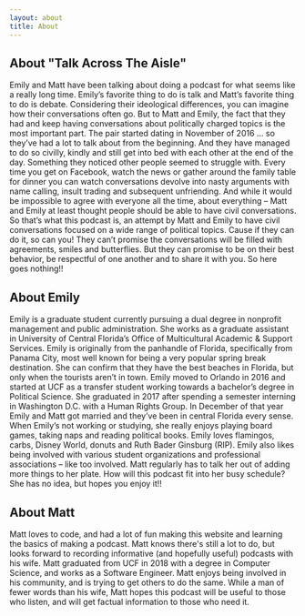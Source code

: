 ```yaml
---
layout: about
title: About
---
```


## About "Talk Across The Aisle"
<p>
    Emily and Matt have been talking about doing a podcast for what seems like a really long time. Emily’s favorite thing to do is talk and Matt’s favorite thing to do is debate. 
    Considering their ideological differences, you can imagine how their conversations often go. But to Matt and Emily, the fact that they had and keep having conversations about politically charged topics is the most important part. 
    The pair started dating in November of 2016 … so they’ve had a lot to talk about from the beginning. And they have managed to do so civilly, kindly and still get into bed with each other at the end of the day. Something they noticed other people seemed to struggle with. Every time you get on Facebook, watch the news or gather around the family table for dinner you can watch conversations devolve into nasty arguments with name calling, insult trading and subsequent unfriending. 
    And while it would be impossible to agree with everyone all the time, about everything – Matt and Emily at least thought people should be able to have civil conversations. 
    So that’s what this podcast is, an attempt by Matt and Emily to have civil conversations focused on a wide range of political topics. Cause if they can do it, so can you! 
    They can’t promise the conversations will be filled with agreements, smiles and butterflies. But they can promise to be on their best behavior, be respectful of one another and to share it with you. So here goes nothing!!
</p>

## About Emily

<p>
    Emily is a graduate student currently pursuing a dual degree in nonprofit management and public administration. She works as a graduate assistant in University of Central Florida’s Office of Multicultural Academic & Support Services.
    Emily is originally from the panhandle of Florida, specifically from Panama City, most well known for being a very popular spring break destination. She can confirm that they have the best beaches in Florida, but only when the tourists aren’t in town. Emily moved to Orlando in 2016 and started at UCF as a transfer student working towards a bachelor’s degree in Political Science. She graduated in 2017 after spending a semester interning in Washington D.C. with a Human Rights Group. 
    In December of that year Emily and Matt got married and they’ve been in central Florida every sense. 
    When Emily’s not working or studying, she really enjoys playing board games, taking naps and reading political books.  Emily loves flamingos, carbs, Disney World, donuts and Ruth Bader Ginsburg (RIP). Emily also likes being involved with various student organizations and professional associations – like too involved. Matt regularly has to talk her out of adding more things to her plate. How will this podcast fit into her busy schedule? She has no idea, but hopes you enjoy it!! 
</p>

## About Matt

<p>
    Matt loves to code, and had a lot of fun making this website and learning the basics of making a podcast. Matt knows there's still a lot to do, but looks forward to recording informative (and hopefully useful) podcasts with his wife.
    Matt graduated from UCF in 2018 with a degree in Computer Science, and works as a Software Engineer. 
    Matt enjoys being involved in his community, and is trying to get others to do the same. 
    While a man of fewer words than his wife, Matt hopes this podcast will be useful to those who listen, and will get factual information to those who need it. 
</p>
